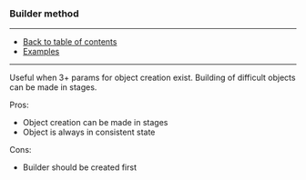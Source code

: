 ### Builder method

---

* [Back to table of contents](https://github.com/vlsidlyarevich/effective-java-follow-up)
* [Examples](Main.java)

---

Useful when 3+ params for object creation exist.
Building of difficult objects can be made in stages.

Pros:
* Object creation can be made in stages
* Object is always in consistent state

Cons: 
* Builder should be created first